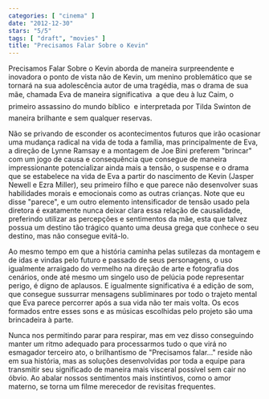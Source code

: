 ```yaml
---
categories: [ "cinema" ]
date: "2012-12-30"
stars: "5/5"
tags: [ "draft", "movies" ]
title: "Precisamos Falar Sobre o Kevin"
---
```

Precisamos Falar Sobre o Kevin aborda de maneira surpreendente e
inovadora o ponto de vista não de Kevin, um menino problemático que
se tornará na sua adolescência autor de uma tragédia, mas o drama
de sua mãe, chamada Eva de maneira significativa  a que deu à luz
Caim, o primeiro assassino do mundo bíblico  e interpretada por Tilda
Swinton de maneira brilhante e sem qualquer reservas.

Não se privando de esconder os acontecimentos futuros que irão ocasionar
uma mudança radical na vida de toda a família, mas principalmente
de Eva, a direção de Lynne Ramsay e a montagem de Joe Bini preferem
"brincar" com um jogo de causa e consequência que consegue de maneira
impressionante potencializar ainda mais a tensão, o suspense e o drama
que se estabelece na vida de Eva a partir do nascimento de Kevin (Jasper
Newell e Ezra Miller), seu primeiro filho e que parece não desenvolver
suas habilidades morais e emocionais como as outras crianças. Note
que eu disse "parece", e um outro elemento intensificador de tensão
usado pela diretora é exatamente nunca deixar clara essa relação de
causalidade, preferindo utilizar as percepções e sentimentos da mãe,
esta que talvez possua um destino tão trágico quanto uma deusa grega
que conhece o seu destino, mas não consegue evitá-lo.

Ao mesmo tempo em que a história caminha pelas sutilezas da montagem e de
idas e vindas pelo futuro e passado de seus personagens, o uso igualmente
arraigado do vermelho na direção de arte e fotografia dos cenários,
onde até mesmo um singelo uso de pelúcia pode representar perigo,
é digno de aplausos. E igualmente significativa é a edição de som,
que consegue sussurrar mensagens subliminares por todo o trajeto mental
que Eva parece percorrer após a sua vida não ter mais volta. Os ecos
formados entre esses sons e as músicas escolhidas pelo projeto são
uma brincadeira à parte.

Nunca nos permitindo parar para respirar, mas em vez disso conseguindo
manter um ritmo adequado para processarmos tudo o que virá no esmagador
terceiro ato, o brilhantismo de "Precisamos falar..." reside não em
sua história, mas as soluções desenvolvidas por toda a equipe para
transmitir seu significado de maneira mais visceral possível sem cair
no óbvio. Ao abalar nossos sentimentos mais instintivos, como o amor
materno, se torna um filme merecedor de revisitas frequentes.

